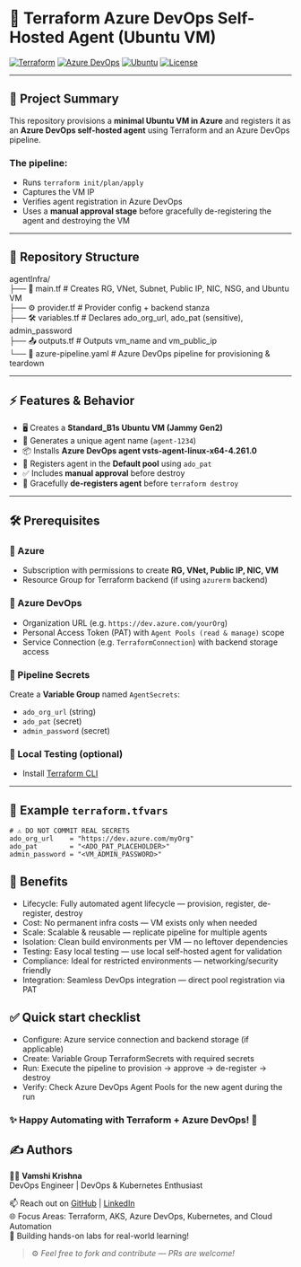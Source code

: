 # 🚀 Terraform Azure DevOps Self-Hosted Agent (Ubuntu VM)

[![Terraform](https://img.shields.io/badge/Terraform-1.5+-623CE4?logo=terraform)](https://www.terraform.io/) 
[![Azure DevOps](https://img.shields.io/badge/Azure%20DevOps-Pipeline-0078D7?logo=azuredevops)](https://dev.azure.com/) 
[![Ubuntu](https://img.shields.io/badge/Ubuntu-22.04%20LTS-E95420?logo=ubuntu)](https://ubuntu.com/) 
[![License](https://img.shields.io/badge/License-MIT-green.svg)](LICENSE)

---

## 📖 Project Summary
This repository provisions a **minimal Ubuntu VM in Azure** and registers it as an **Azure DevOps self-hosted agent** using Terraform and an Azure DevOps pipeline.  

### The pipeline:
- Runs `terraform init/plan/apply`
- Captures the VM IP
- Verifies agent registration in Azure DevOps
- Uses a **manual approval stage** before gracefully de-registering the agent and destroying the VM

---

## 📂 Repository Structure

agentInfra/  
├── 📜 main.tf # Creates RG, VNet, Subnet, Public IP, NIC, NSG, and Ubuntu VM  
├── ⚙️ provider.tf # Provider config + backend stanza  
├── 🛠️ variables.tf # Declares ado_org_url, ado_pat (sensitive), admin_password  
├── 📤 outputs.tf # Outputs vm_name and vm_public_ip  
└── 🧩 azure-pipeline.yaml # Azure DevOps pipeline for provisioning & teardown  


---

## ⚡ Features & Behavior
- 🖥️ Creates a **Standard_B1s Ubuntu VM (Jammy Gen2)**
- 🔑 Generates a unique agent name (`agent-1234`)
- 📦 Installs **Azure DevOps agent vsts-agent-linux-x64-4.261.0**
- 🔗 Registers agent in the **Default pool** using `ado_pat`
- ✅ Includes **manual approval** before destroy
- 🧹 Gracefully **de-registers agent** before `terraform destroy`

---

## 🛠️ Prerequisites

### 🔹 Azure
- Subscription with permissions to create **RG, VNet, Public IP, NIC, VM**
- Resource Group for Terraform backend (if using `azurerm` backend)

### 🔹 Azure DevOps
- Organization URL (e.g. `https://dev.azure.com/yourOrg`)
- Personal Access Token (PAT) with `Agent Pools (read & manage)` scope
- Service Connection (e.g. `TerraformConnection`) with backend storage access

### 🔹 Pipeline Secrets
Create a **Variable Group** named `AgentSecrets`:
- `ado_org_url` (string)
- `ado_pat` (secret)
- `admin_password` (secret)

### 🔹 Local Testing (optional)
- Install [Terraform CLI](https://developer.hashicorp.com/terraform/downloads)

---

## 📝 Example `terraform.tfvars`
```hcl
# ⚠️ DO NOT COMMIT REAL SECRETS
ado_org_url    = "https://dev.azure.com/myOrg"
ado_pat        = "<ADO_PAT_PLACEHOLDER>"
admin_password = "<VM_ADMIN_PASSWORD>"

```

## 🎯 Benefits  
- Lifecycle: Fully automated agent lifecycle — provision, register, de-register, destroy
- Cost: No permanent infra costs — VM exists only when needed
- Scale: Scalable & reusable — replicate pipeline for multiple agents
- Isolation: Clean build environments per VM — no leftover dependencies
- Testing: Easy local testing — use local self-hosted agent for validation
- Compliance: Ideal for restricted environments — networking/security friendly
- Integration: Seamless DevOps integration — direct pool registration via PAT


## ✅ Quick start checklist  
- Configure: Azure service connection and backend storage (if applicable)
- Create: Variable Group TerraformSecrets with required secrets
- Run: Execute the pipeline to provision → approve → de-register → destroy
- Verify: Check Azure DevOps Agent Pools for the new agent during the run

### ✨ Happy Automating with Terraform + Azure DevOps! 🚀


## ✍️ Authors

👨‍💻 **Vamshi Krishna**  
DevOps Engineer | DevOps & Kubernetes Enthusiast  

📫 Reach out on [GitHub](https://github.com/vamshii7)  | [LinkedIn](https://www.linkedin.com/in/vamshi7/)  
🌐 Focus Areas: Terraform, AKS, Azure DevOps, Kubernetes, and Cloud Automation  
🚀 Building hands-on labs for real-world learning!

> ⚙️ _Feel free to fork and contribute — PRs are welcome!_

